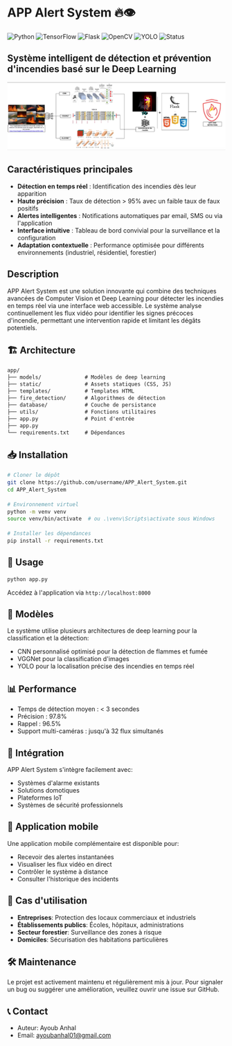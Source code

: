 # APP Alert System 🔥👁️
![Python](https://img.shields.io/badge/Python-3.8%2B-blue)
![TensorFlow](https://img.shields.io/badge/TensorFlow-2.9.0-orange)
![Flask](https://img.shields.io/badge/Flask-2.2.2-green)
![OpenCV](https://img.shields.io/badge/OpenCV-4.6.0-blue)
![YOLO](https://img.shields.io/badge/YOLO-v5-yellow)
![Status](https://img.shields.io/badge/Status-Production-green)

## Système intelligent de détection et prévention d'incendies basé sur le Deep Learning

![APP Alert System](diagramme.png)

##  Caractéristiques principales

- **Détection en temps réel** : Identification des incendies dès leur apparition
- **Haute précision** : Taux de détection > 95% avec un faible taux de faux positifs
- **Alertes intelligentes** : Notifications automatiques par email, SMS ou via l'application
- **Interface intuitive** : Tableau de bord convivial pour la surveillance et la configuration
- **Adaptation contextuelle** : Performance optimisée pour différents environnements (industriel, résidentiel, forestier)

##  Description

APP Alert System est une solution innovante qui combine des techniques avancées de Computer Vision et Deep Learning pour détecter les incendies en temps réel via une interface web accessible. Le système analyse continuellement les flux vidéo pour identifier les signes précoces d'incendie, permettant une intervention rapide et limitant les dégâts potentiels.



## 🏗️ Architecture

```
app/
├── models/              # Modèles de deep learning
├── static/              # Assets statiques (CSS, JS)
├── templates/           # Templates HTML
├── fire_detection/      # Algorithmes de détection
├── database/            # Couche de persistance
├── utils/               # Fonctions utilitaires
├── app.py               # Point d'entrée
├── app.py 
└── requirements.txt     # Dépendances
```

## 📥 Installation

```bash
# Cloner le dépôt
git clone https://github.com/username/APP_Alert_System.git
cd APP_Alert_System

# Environnement virtuel
python -m venv venv
source venv/bin/activate  # ou .\venv\Scripts\activate sous Windows

# Installer les dépendances
pip install -r requirements.txt
```

## 🚀 Usage

```bash
python app.py
```

Accédez à l'application via `http://localhost:8000`

## 🧠 Modèles

Le système utilise plusieurs architectures de deep learning pour la classification et la détection:
* CNN personnalisé optimisé pour la détection de flammes et fumée
* VGGNet pour la classification d'images
* YOLO pour la localisation précise des incendies en temps réel

## 📊 Performance

- Temps de détection moyen : < 3 secondes
- Précision : 97.8%
- Rappel : 96.5%
- Support multi-caméras : jusqu'à 32 flux simultanés

## 🔄 Intégration

APP Alert System s'intègre facilement avec:
- Systèmes d'alarme existants
- Solutions domotiques
- Plateformes IoT
- Systèmes de sécurité professionnels

## 📱 Application mobile

Une application mobile complémentaire est disponible pour:
- Recevoir des alertes instantanées
- Visualiser les flux vidéo en direct
- Contrôler le système à distance
- Consulter l'historique des incidents

## 👥 Cas d'utilisation

- **Entreprises**: Protection des locaux commerciaux et industriels
- **Établissements publics**: Écoles, hôpitaux, administrations
- **Secteur forestier**: Surveillance des zones à risque
- **Domiciles**: Sécurisation des habitations particulières

## 🛠️ Maintenance

Le projet est activement maintenu et régulièrement mis à jour. Pour signaler un bug ou suggérer une amélioration, veuillez ouvrir une issue sur GitHub.


## 📞 Contact

* Auteur: Ayoub Anhal
* Email: ayoubanhal01@gmail.com
